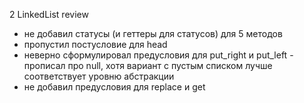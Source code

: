 2 LinkedList review
- не добавил статусы (и геттеры для статусов) для 5 методов
- пропустил постусловие для head
- неверно сформулировал предусловия для put_right и put_left - прописал про null, хотя вариант с пустым списком лучше соответствует уровню абстракции
- не добавил предусловия для replace и get
